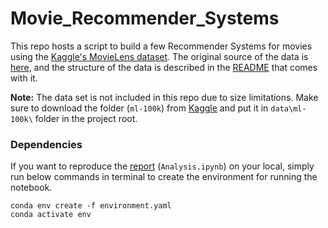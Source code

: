 # Movie_Recommender_Systems
This repo hosts a script to build a few Recommender Systems for movies using the [Kaggle's MovieLens dataset](https://www.kaggle.com/datasets/prajitdatta/movielens-100k-dataset). The original source of the data is [here](https://grouplens.org/datasets/movielens/), and the structure of the data is described in the [README](http://files.grouplens.org/datasets/movielens/ml-latest-small-README.html) that comes with it.

**Note:** The data set is not included in this repo due to size limitations. Make sure to download the folder (`ml-100k`) from [Kaggle](https://www.kaggle.com/datasets/prajitdatta/movielens-100k-dataset) and put it in `data\ml-100k\` folder in the project root.

### Dependencies

If you want to reproduce the [report](https://github.com/arashshams/Movie_Recommender_Systems/blob/master/Analysis.ipynb) (`Analysis.ipynb`) on your local, simply run below commands in terminal to create the environment for running the notebook.

```
conda env create -f environment.yaml
conda activate env
```

